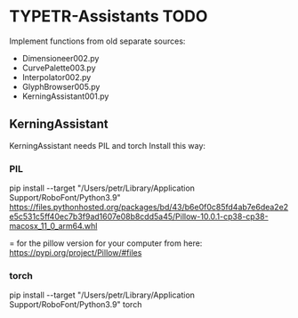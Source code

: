 # TYPETR-Assistants TODO

Implement functions from old separate sources:
* Dimensioneer002.py
* CurvePalette003.py
* Interpolator002.py
* GlyphBrowser005.py
* KerningAssistant001.py

## KerningAssistant

KerningAssistant needs PIL and torch
Install this way:

### PIL

pip install --target "/Users/petr/Library/Application Support/RoboFont/Python3.9" https://files.pythonhosted.org/packages/bd/43/b6e0f0c85fd4ab7e6dea2e2e5c531c5ff40ec7b3f9ad1607e08b8cdd5a45/Pillow-10.0.1-cp38-cp38-macosx_11_0_arm64.whl

= for the pillow version for your computer from here:
https://pypi.org/project/Pillow/#files


### torch

pip install --target "/Users/petr/Library/Application Support/RoboFont/Python3.9" torch
